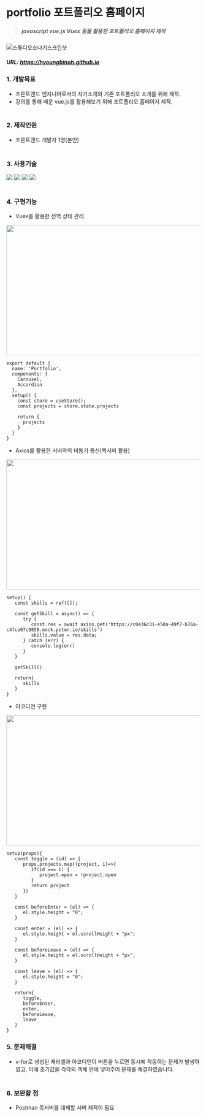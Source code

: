# portfolio 포트폴리오 홈페이지

> ##### javascript vue.js Vuex 등을 활용한 포트폴리오 홈페이지 제작
![스튜디오소나기스크린샷](https://user-images.githubusercontent.com/108599126/222919860-f9372eac-a532-4138-a584-7d2d00ee8b74.JPG)
##### URL: https://hyoungbinoh.github.io
   
### 1. 개발목표
* 프론트엔드 엔지니어로서의 자기소개와 기존 포트폴리오 소개를 위해 제작.
* 강의를 통해 배운 vue.js를 활용해보기 위해 포트폴리오 홈페이지 제작.
<br></br>

### 2. 제작인원
* 프론트엔드 개발자 1명(본인)
<br></br>

### 3. 사용기술
<img src="https://img.shields.io/badge/JavaScript-F7DF1E?style=flat&logo=javascript&logoColor=black"> <img src="https://img.shields.io/badge/Vue.js-4FC08D?style=flat&logo=vue.js&logoColor=white"> <img src="https://img.shields.io/badge/Vuex-4FC08D?style=flat&logo=vue.js&logoColor=white"> <img src="https://img.shields.io/badge/CSS3-1572B6?style=flat&logo=css3&logoColor=white">
<br></br>

### 4. 구현기능
* Vuex를 활용한 전역 상태 관리
<img src="https://user-images.githubusercontent.com/108599126/222903975-d955aeb5-40f7-4cb3-8fb2-35496ab26059.JPG" width="630" height="340">

```
export default {
  name: 'Portfolio',
  components: {
    Carousel,
    Accordion
  },
  setup() {
    const store = useStore();
    const projects = store.state.projects

    return {
      projects
    }
  }
}
```

* Axios를 활용한 서버와의 비동기 통신(목서버 활용)
<img src="https://user-images.githubusercontent.com/108599126/224748592-04158740-a401-448a-bad9-e983a1abee26.JPG" width="630" height="340">

```
setup() {
   const skills = ref([]);

   const getSkill = async() => {
      try {
         const res = await axios.get('https://c0e36c31-e50a-49f7-b76a-c4fca97c9858.mock.pstmn.io/skills')
         skills.value = res.data;
      } catch (err) {
         console.log(err)
      }
   }

   getSkill()

   return{
      skills
   }
}
```

* 아코디언 구현
<img src="https://user-images.githubusercontent.com/108599126/222918669-40acd172-a6b8-4a04-ba04-0c8a3e9a90e6.JPG" width="630" height="340">

```
setup(props){
   const toggle = (id) => {
      props.projects.map((project, i)=>{
         if(id === i) {
            project.open = !project.open
         }
         return project
      })
   }

   const beforeEnter = (el) => {
      el.style.height = "0";
   }

   const enter = (el) => {
      el.style.height = el.scrollHeight + "px";
   }

   const beforeLeave = (el) => {
      el.style.height = el.scrollHeight + "px";
   }

   const leave = (el) => {
      el.style.height = "0";
   }

   return{
      toggle,
      beforeEnter,
      enter,
      beforeLeave,
      leave
   }
}
```

### 5. 문제해결
* v-for로 생성된 캐러셀과 아코디언이 버튼을 누르면 동시에 작동하는 문제가 발생하였고, 이에 초기값을 각각의 객체 안에 넣어주어 문제를 해결하였습니다.
<br></br>

### 6. 보완할 점
* Postman 목서버를 대체할 서버 제작이 필요
<br></br>
